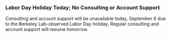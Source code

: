 ### Labor Day Holiday Today; No Consulting or Account Support

Consulting and account support will be unavailable today, September 6 due
to the Berkeley Lab-observed Labor Day holiday. Regular consulting and account
support will resume tomorrow.
